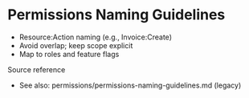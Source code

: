 # Permissions Naming Guidelines

- Resource:Action naming (e.g., Invoice:Create)
- Avoid overlap; keep scope explicit
- Map to roles and feature flags

Source reference
- See also: permissions/permissions-naming-guidelines.md (legacy)